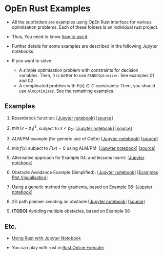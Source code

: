 # OpEn Rust Examples

- All the subfolders are examples using OpEn Rust interface for various optimisation problems. Each of these folders is an individual rust project.

- Thus, You need to know [how to use it](https://github.com/inmo-jang/optimisation_tutorial/blob/master/tools_examples/OpEn/examples_rust/How_to_use_rust.md)

- Further details for some examples are described in the following Jupyter notebooks.

- If you want to solve 
  - A simple optimisation problem with constraints for decision variables. Then, it is better to use `PANOCOptimizer`. See examples 01 and 02. 
  - A complicated problem with $F(x) \in C$ constraints: Then, you should use `AlmOptimizer`. See the remaining examples.

## Examples

01) Rosenbrock function: [[Jupyter notebook](https://github.com/inmo-jang/optimisation_tutorial/blob/master/tools_examples/OpEn/examples_rust/OpEn_Rust_example_01_02.ipynb)] [[source](https://github.com/inmo-jang/optimisation_tutorial/tree/master/tools_examples/OpEn/examples_rust/example_01_rosenbrock)]

02) $\min (x-p_1)^2$, subject to $x < p_2$: [[Jupyter notebook](https://github.com/inmo-jang/optimisation_tutorial/blob/master/tools_examples/OpEn/examples_rust/OpEn_Rust_example_01_02.ipynb)] [[source](https://github.com/inmo-jang/optimisation_tutorial/tree/master/tools_examples/OpEn/examples_rust/example_02)]

03) ALM/PM example (for generic use of OpEn) [[Jupyter notebook](https://github.com/inmo-jang/optimisation_tutorial/blob/master/tools_examples/OpEn/examples_rust/OpEn_Rust_example_03_ALMPM.ipynb)] [[source](https://github.com/inmo-jang/optimisation_tutorial/tree/master/tools_examples/OpEn/examples_rust/example_03_almpm)]

04) $\min f(x)$ subject to $F(x) = 0$ using ALM/PM: [[Jupyter notebook](https://github.com/inmo-jang/optimisation_tutorial/blob/master/tools_examples/OpEn/examples_rust/OpEn_Rust_example_04.ipynb)] [[source](https://github.com/inmo-jang/optimisation_tutorial/tree/master/tools_examples/OpEn/examples_rust/example_04)]

05) Alternative approach for Example 04, and lessons learnt: [[Jupyter notebook](https://github.com/inmo-jang/optimisation_tutorial/blob/master/tools_examples/OpEn/examples_rust/OpEn_Rust_example_05.ipynb)]

06) Obstacle Avoidance Example (Simplified): [[Jupyter notebook](https://github.com/inmo-jang/optimisation_tutorial/blob/master/tools_examples/OpEn/examples_rust/OpEn_Rust_examples_obs_avoidance_simplified.ipynb)] [[Examples Plot Visualisation](https://github.com/inmo-jang/optimisation_tutorial/blob/master/tools_examples/OpEn/examples_rust/OpEn_Rust_examples_obs_avoidance_plotcheck.ipynb)]

07) Using a generic method for gradients, based on Example 06: [[Jupyter notebook](https://github.com/inmo-jang/optimisation_tutorial/blob/master/tools_examples/OpEn/examples_rust/OpEn_Rust_examples_general_diff.ipynb)]

08) 2D path planner avoiding an obstacle [[Jupyter notebook](https://github.com/inmo-jang/optimisation_tutorial/blob/master/tools_examples/OpEn/examples_rust/OpEn_Rust_examples_path_planner.ipynb)] [[source](https://github.com/inmo-jang/optimisation_tutorial/tree/master/tools_examples/OpEn/examples_rust/example_08_pathplanning)]

09) **(TODO)** Avoiding multiple obstacles, based on Example 08 

## Etc.



- [Using Rust with Jupyter Notebook](https://github.com/google/evcxr/tree/master/evcxr_jupyter) 

- You can play with rust in [Rust Online Executer](https://play.rust-lang.org/) 
